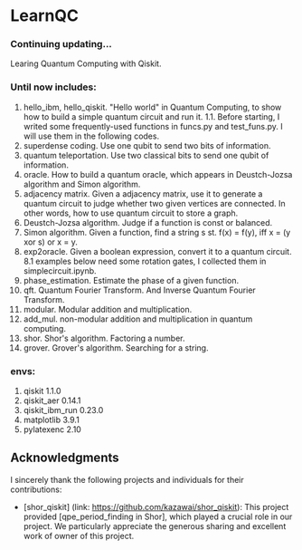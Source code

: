 # LearnQC
 ### Continuing updating...
 Learing Quantum Computing with Qiskit.

 ### Until now includes:

 1. hello_ibm, hello_qiskit. "Hello world" in Quantum Computing, to show how to build a simple quantum circuit and run it.
 1.1. Before starting, I writed some frequently-used functions in funcs.py and test_funs.py. I will use them in the following codes.
 2. superdense coding. Use one qubit to send two bits of information.
 3. quantum teleportation. Use two classical bits to send one qubit of information.
 4. oracle. How to build a quantum oracle, which appears in Deustch-Jozsa algorithm and Simon algorithm.
 5. adjacency matrix. Given a adjacency matrix, use it to generate a quantum circuit to judge whether two given vertices are connected. In other words, how to use quantum circuit to store a graph.
 6. Deustch-Jozsa algorithm. Judge if a function is const or balanced.
 7. Simon algorithm. Given a function, find a string s st. f(x) = f(y), iff x = (y xor s) or x = y.
 8. exp2oracle. Given a boolean expression, convert it to a quantum circuit.
 8.1 examples below need some rotation gates, I collected them in simplecircuit.ipynb.
 9. phase_estimation. Estimate the phase of a given function.
 10. qft. Quantum Fourier Transform. And Inverse Quantum Fourier Transform.
 11. modular. Modular addition and multiplication. 
 11. add_mul. non-modular addition and multiplication in quantum computing. 
 12. shor. Shor's algorithm. Factoring a number. 
 13. grover. Grover's algorithm. Searching for a string. 
 

### envs:
1. qiskit  1.1.0
2. qiskit_aer  0.14.1
3. qiskit_ibm_run  0.23.0
4. matplotlib  3.9.1
5. pylatexenc  2.10

## Acknowledgments  
  
I sincerely thank the following projects and individuals for their contributions:  
  
- [shor_qiskit] (link: https://github.com/kazawai/shor_qiskit): This project provided [qpe_period_finding in Shor], which played a crucial role in our project. We particularly appreciate the generous sharing and excellent work of owner of this project.  
  